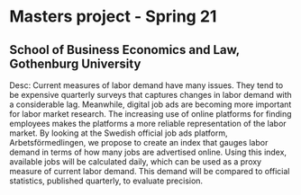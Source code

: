 # Masters project - Spring 21 
## School of Business Economics and Law, Gothenburg University

Desc: Current measures of labor demand have many issues. They tend to be expensive quarterly
surveys that captures changes in labor demand with a considerable lag. Meanwhile, digital job ads are becoming more important for labor market research. The increasing use of
online platforms for finding employees makes the platforms a more reliable representation of the labor market. By looking at the Swedish official job ads platform, Arbetsförmedlingen, we propose to create an index that gauges labor demand in terms of how many jobs are advertised online. Using this index, available jobs will be calculated daily, which can be used as a proxy measure of current labor demand. This demand will be compared to official statistics, published quarterly, to evaluate precision. 